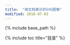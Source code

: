 ```yaml
---
title:  "用文档表示的SVG图像"
modified: 2018-07-03
---
```


{% include base_path %}

{% include toc title="目录" %}
